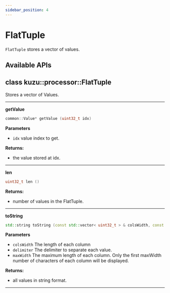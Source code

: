 ```yaml
---
sidebar_position: 4
---
```


# FlatTuple
`FlatTuple` stores a vector of values.


## Available APIs
## class kuzu::processor::FlatTuple

Stores a vector of Values.  

---
**getValue**

```c++
common::Value* getValue (uint32_t idx)
```

**Parameters**
- `idx` value index to get. 

**Returns:**
- the value stored at idx. 

---
**len**

```c++
uint32_t len ()
```

**Returns:**
- number of values in the FlatTuple. 

---
**toString**

```c++
std::string toString (const std::vector< uint32_t > & colsWidth, const std::string & delimiter = '|', uint32_t maxWidth = -1)
```

**Parameters**
- `colsWidth` The length of each column 
- `delimiter` The delimiter to separate each value. 
- `maxWidth` The maximum length of each column. Only the first maxWidth number of characters of each column will be displayed. 

**Returns:**
- all values in string format. 

---
